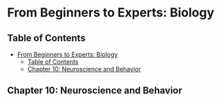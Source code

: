 # From Beginners to Experts: Biology
## Table of Contents
- [From Beginners to Experts: Biology](#from-beginners-to-experts-biology)
  - [Table of Contents](#table-of-contents)
  - [Chapter 10: Neuroscience and Behavior](#chapter-10-neuroscience-and-behavior)

## Chapter 10: Neuroscience and Behavior